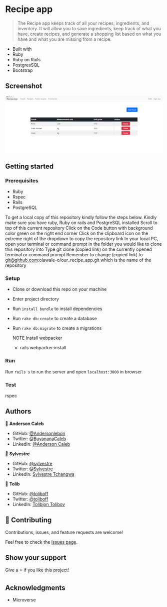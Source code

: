 # Recipe app
> The Recipe app keeps track of all your recipes, ingredients, and inventory. It will allow you to save ingredients, keep track of  what you have, create recipes, and generate a shopping list based on what you have and what you are missing from a recipe.



- Built with
- Ruby
- Ruby on Rails
- PostgresSQL
- Bootstrap

## Screenshot
![screenshot](screenshot.png)
## Getting started
### Prerequisites
- Ruby
- Rspec
- Rails
- PostgreSQL

To get a local copy of this repository kindly follow the steps below.
Kindly make sure you have ruby, Ruby on rails and PostgreSQL installed
Scroll to top of this current repository
Click on the Code button with background color green on the right end corner
Click on the clipboard icon on the extreme right of the dropdown to copy the repository link
In your local PC, open your terminal or command prompt in the folder you would like to clone this repository into
Type git clone (copied link) on the currently opened terminal or command prompt
Remember to change (copied link) to git@github.com:olawale-o/our_recipe_app.git which is the name of the repository

### Setup
- Clone or download this repo on your machine
- Enter project directory
- Run `install bundle` to install dependencies
- Run  `rake db:create` to create a database
- Run  `rake db:migrate` to create a migrations
    
  NOTE Install webpacker
  - rails webpacker:install

### Run

Run `rails s` to run the server and open `localhost:3000` in browser
### Test
  rspec

  ## Authors
👤 **Anderson Caleb**

- GitHub: [@Andersonlebon](https://github.com/andersonlebon)
- Twitter: [@BuyananaCaleb](https://twitter.com/BuyananaCaleb)
- LinkedIn: [@Anderson Caleb](https://www.linkedin.com/in/anderson-caleb-915343209/)

👤 **Sylvestre**

- GitHub: [@sylvestre](https://github.com/pasytchangwa)
- Twitter: [@Sylvestre](https://twitter.com/Sylvest10415595)
- LinkedIn: [Sylvestre Tchangwa](https://www.linkedin.com/in/pagkeusylvestre/)

👤 **Tolib**

- GitHub: [@toliboff](https://github.com/toliboff)
- Twitter: [@toliboff](https://twitter.com/tolib_tolibov)
- LinkedIn: [Tolibjon Tolibov](https://linkedin.com/in/tolibjon-tolibov)

## 🤝 Contributing

Contributions, issues, and feature requests are welcome!

Feel free to check the [issues page](https://github.com/andersonlebon/recipeApp/issues).

## Show your support

Give a ⭐️ if you like this project!

## Acknowledgments

- Microverse